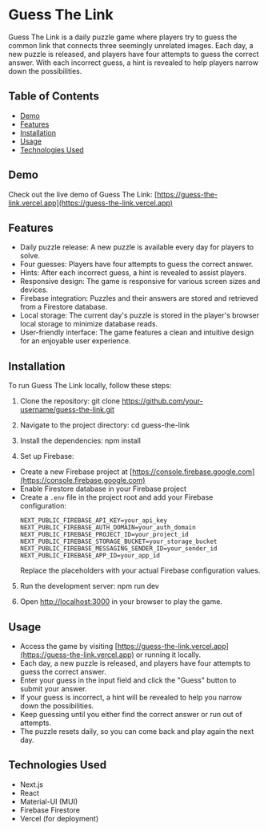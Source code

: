 # Guess The Link

Guess The Link is a daily puzzle game where players try to guess the common link that connects three seemingly unrelated images. Each day, a new puzzle is released, and players have four attempts to guess the correct answer. With each incorrect guess, a hint is revealed to help players narrow down the possibilities.

## Table of Contents

- [Demo](#demo)
- [Features](#features)
- [Installation](#installation)
- [Usage](#usage)
- [Technologies Used](#technologies-used)

## Demo

Check out the live demo of Guess The Link: [https://guess-the-link.vercel.app](https://guess-the-link.vercel.app)

## Features

- Daily puzzle release: A new puzzle is available every day for players to solve.
- Four guesses: Players have four attempts to guess the correct answer.
- Hints: After each incorrect guess, a hint is revealed to assist players.
- Responsive design: The game is responsive for various screen sizes and devices.
- Firebase integration: Puzzles and their answers are stored and retrieved from a Firestore database.
- Local storage: The current day's puzzle is stored in the player's browser local storage to minimize database reads.
- User-friendly interface: The game features a clean and intuitive design for an enjoyable user experience.

## Installation

To run Guess The Link locally, follow these steps:

1. Clone the repository:
git clone https://github.com/your-username/guess-the-link.git

2. Navigate to the project directory:
cd guess-the-link

3. Install the dependencies:
npm install

4. Set up Firebase:
- Create a new Firebase project at [https://console.firebase.google.com](https://console.firebase.google.com)
- Enable Firestore database in your Firebase project
- Create a `.env` file in the project root and add your Firebase configuration:
  ```
  NEXT_PUBLIC_FIREBASE_API_KEY=your_api_key
  NEXT_PUBLIC_FIREBASE_AUTH_DOMAIN=your_auth_domain
  NEXT_PUBLIC_FIREBASE_PROJECT_ID=your_project_id
  NEXT_PUBLIC_FIREBASE_STORAGE_BUCKET=your_storage_bucket
  NEXT_PUBLIC_FIREBASE_MESSAGING_SENDER_ID=your_sender_id
  NEXT_PUBLIC_FIREBASE_APP_ID=your_app_id
  ```
  Replace the placeholders with your actual Firebase configuration values.

5. Run the development server:
npm run dev

6. Open [http://localhost:3000](http://localhost:3000) in your browser to play the game.

## Usage

- Access the game by visiting [https://guess-the-link.vercel.app](https://guess-the-link.vercel.app) or running it locally.
- Each day, a new puzzle is released, and players have four attempts to guess the correct answer.
- Enter your guess in the input field and click the "Guess" button to submit your answer.
- If your guess is incorrect, a hint will be revealed to help you narrow down the possibilities.
- Keep guessing until you either find the correct answer or run out of attempts.
- The puzzle resets daily, so you can come back and play again the next day.

## Technologies Used

- Next.js
- React
- Material-UI (MUI)
- Firebase Firestore
- Vercel (for deployment)

